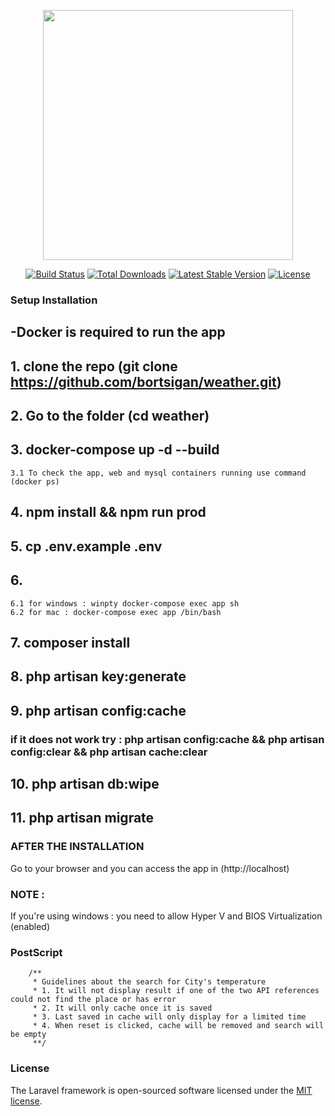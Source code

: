 <p align="center"><a href="https://laravel.com" target="_blank"><img src="https://raw.githubusercontent.com/laravel/art/master/logo-lockup/5%20SVG/2%20CMYK/1%20Full%20Color/laravel-logolockup-cmyk-red.svg" width="400"></a></p>

<p align="center">
<a href="https://travis-ci.org/laravel/framework"><img src="https://travis-ci.org/laravel/framework.svg" alt="Build Status"></a>
<a href="https://packagist.org/packages/laravel/framework"><img src="https://img.shields.io/packagist/dt/laravel/framework" alt="Total Downloads"></a>
<a href="https://packagist.org/packages/laravel/framework"><img src="https://img.shields.io/packagist/v/laravel/framework" alt="Latest Stable Version"></a>
<a href="https://packagist.org/packages/laravel/framework"><img src="https://img.shields.io/packagist/l/laravel/framework" alt="License"></a>
</p>

### Setup Installation

## -Docker is required to run the app

## 1. clone the repo (git clone https://github.com/bortsigan/weather.git)
## 2. Go to the folder (cd weather)
## 3. docker-compose up -d --build
	3.1 To check the app, web and mysql containers running use command (docker ps)
## 4. npm install && npm run prod
## 5. cp .env.example .env

## 6.
	6.1 for windows : winpty docker-compose exec app sh
	6.2 for mac : docker-compose exec app /bin/bash

## 7. composer install
## 8. php artisan key:generate
## 9. php artisan config:cache
 ### if it does not work try : php artisan config:cache && php artisan config:clear && php artisan cache:clear
## 10. php artisan db:wipe
## 11. php artisan migrate

### AFTER THE INSTALLATION

Go to your browser and you can access the app in (http://localhost)


### NOTE :

If you're using windows : you need to allow Hyper V and BIOS Virtualization (enabled)

### PostScript
        /**
         * Guidelines about the search for City's temperature
         * 1. It will not display result if one of the two API references could not find the place or has error
         * 2. It will only cache once it is saved
         * 3. Last saved in cache will only display for a limited time
         * 4. When reset is clicked, cache will be removed and search will be empty
         **/

### License

The Laravel framework is open-sourced software licensed under the [MIT license](https://opensource.org/licenses/MIT).
